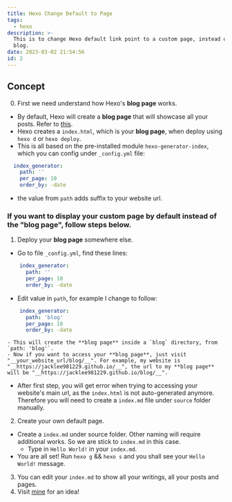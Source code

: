 ```yaml
---
title: Hexo Change Default to Page
tags:
  - hexo
description: >-
  This is to change Hexo default link point to a custom page, instead of the
  blog.
date: 2023-03-02 21:54:56
id: 2
---
```


## Concept

0. First we need understand how Hexo's **blog page** works.
  - By default, Hexo will create a **blog page** that will showcase all your posts. Refer to [this](https://hexo.io/docs/configuration.html#Home-page-setting).
  - Hexo creates a `index.html`, which is your **blog page**, when deploy using `hexo d` or `hexo deploy`.
  - This is all based on the pre-installed module `hexo-generator-index`, which you can config under `_config.yml` file:

  ```yml
    index_generator:
      path: ''
      per_page: 10
      order_by: -date
  ```

  - the value from `path` adds suffix to your website url.

### If you want to display your custom page by default instead of the "blog page", follow steps below.

1. Deploy your **blog page** somewhere else.

  - Go to file `_config.yml`, find these lines:
  ```yml
      index_generator:
        path: ''
        per_page: 10
        order_by: -date
  ```
  - Edit value in `path`, for example I change to follow:
  ```yml
      index_generator:
        path: 'blog'
        per_page: 10
        order_by: -date
  ```
    - This will create the **blog page** inside a `blog` directory, from `path: 'blog'`.
    - Now if you want to access your **blog page**, just visit "__your_website_url/blog/__". For example, my website is "__https://jacklee981229.github.io/__", the url to my **blog page** will be "__https://jacklee981229.github.io/blog/__".
  - After first step, you will get error when trying to accessing your website's main url, as the `index.html` is not auto-generated anymore. Therefore you will need to create a `index.md` file under `source` folder manually.  
2. Create your own default page.

  - Create a `index.md` under source folder. Other naming will require additional works. So we are stick to `index.md` in this case.
    - Type in `Hello World!` in your `index.md`.
  - You are all set! Run `hexo g` && `hexo s` and you shall see your `Hello World!` message.
3. You can edit your `index.md` to show all your writings, all your posts and pages.
4. Visit [mine](https://jacklee981229.github.io/) for an idea!